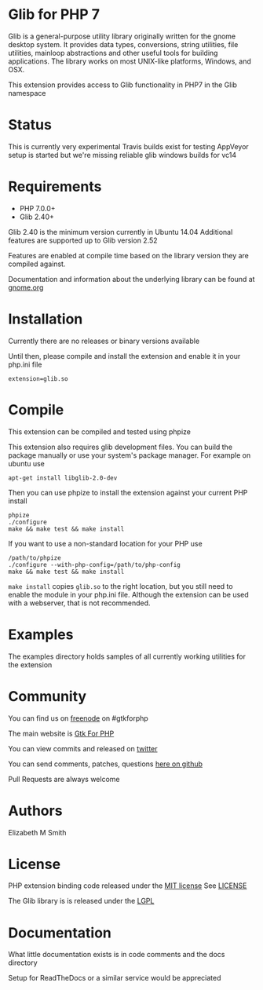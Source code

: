Glib for PHP 7
=============

Glib is a general-purpose utility library originally written for the gnome desktop system. It
provides data types, conversions, string utilities, file utilities, mainloop
abstractions and other useful tools for building applications. The library works
on most UNIX-like platforms, Windows, and OSX.

This extension provides access to Glib functionality in PHP7 in the Glib namespace

Status
=============
This is currently very experimental
Travis builds exist for testing
AppVeyor setup is started but we're missing reliable glib windows builds for vc14

Requirements
=============
 * PHP 7.0.0+
 * Glib 2.40+

Glib 2.40 is the minimum version currently in Ubuntu 14.04
Additional features are supported up to Glib version 2.52

Features are enabled at compile time based on the library version they are compiled against.

Documentation and information about the underlying library can be found at [gnome.org](http://developer.gnome.org/glib/stable/)

Installation
=============
Currently there are no releases or binary versions available


Until then, please compile and install the extension and enable it in your php.ini file

```
extension=glib.so
```

Compile
=============

This extension can be compiled and tested using phpize

This extension also requires glib development files.  You can build the package
manually or use your system's package manager.  For example on ubuntu use

```
apt-get install libglib-2.0-dev
```

Then you can use phpize to install the extension against your current PHP install

```
phpize
./configure
make && make test && make install
```

If you want to use a non-standard location for your PHP use

```
/path/to/phpize
./configure --with-php-config=/path/to/php-config
make && make test && make install
```

`make install` copies `glib.so` to the right location, but you still need to enable the module
in your php.ini file.  Although the extension can be used with a webserver, that is not recommended.

Examples
====
The examples directory holds samples of all currently working utilities for the extension

Community
=====
You can find us on [freenode](http://freenode.org) on #gtkforphp

The main website is [Gtk For PHP](http://gtkforphp.net)

You can view commits and released on [twitter](http://twitter.com/gtkforphp)

You can send comments, patches, questions [here on github](https://github.com/gtkforphp/glib/issues)

Pull Requests are always welcome

Authors
====
Elizabeth M Smith

License
=====
PHP extension binding code released under the [MIT license](http://opensource.org/licenses/MIT)
See [LICENSE](LICENSE)

The Glib library is is released under the [LGPL](https://www.gnu.org/licenses/old-licenses/gpl-2.0.en.html)

Documentation
=====
What little documentation exists is in code comments and the docs directory

Setup for ReadTheDocs or a similar service would be appreciated

